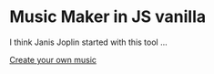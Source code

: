 #  Music Maker in JS vanilla

I think Janis Joplin started with this tool ... 

[Create your own music](https://adelevrc.github.io/tuto-musicmaker-jsvanilla/)
